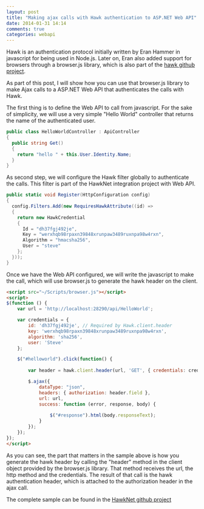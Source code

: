 ```yaml
---
layout: post
title: "Making ajax calls with Hawk authentication to ASP.NET Web API"
date: 2014-01-31 14:14
comments: true
categories: webapi
---
```


Hawk is an authentication protocol initially written by Eran Hammer in javascript for being used in Node.js. Later on, Eran also added support for browsers through a browser.js library, which is also part of the [hawk github project](https://github.com/hueniverse/hawk). 

As part of this post, I will show how you can use that browser.js library to make Ajax calls to a ASP.NET Web API that authenticates the calls with Hawk.

The first thing is to define the Web API to call from javascript. For the sake of simplicity, we will use a very simple "Hello World" controller that returns the name of the authenticated user.

```csharp
public class HelloWorldController : ApiController
{
  public string Get()
  {
    return "hello " + this.User.Identity.Name;
  }
}
```

As second step, we will configure the Hawk filter globally to authenticate the calls. This filter is part of the HawkNet integration project with Web API. 

```csharp
public static void Register(HttpConfiguration config)
{
  config.Filters.Add(new RequiresHawkAttribute((id) =>
  {
    return new HawkCredential
    {
      Id = "dh37fgj492je",
      Key = "werxhqb98rpaxn39848xrunpaw3489ruxnpa98w4rxn",
      Algorithm = "hmacsha256",
      User = "steve"
    };
  }));
} 
```

Once we have the Web API configured, we will write the javascript to make the call, which will use browser.js to generate the hawk header on the client. 

```html
<script src="~/Scripts/browser.js"></script>
<script>
$(function () {
    var url = 'http://localhost:28290/api/HelloWorld';

	var credentials = {
        id: 'dh37fgj492je', // Required by Hawk.client.header
        key: 'werxhqb98rpaxn39848xrunpaw3489ruxnpa98w4rxn',
        algorithm: 'sha256',
        user: 'Steve'
    };

	$("#helloworld").click(function() {
				
	    var header = hawk.client.header(url, 'GET', { credentials: credentials });

	    $.ajax({
	        dataType: "json",
	        headers: { authorization: header.field },
	        url: url,
	        success: function (error, response, body) {
	            
	            $("#response").html(body.responseText);
	        }
	    });
	});
});
</script>
```

As you can see, the part that matters in the sample above is how you generate the hawk header by calling the "header" method in the client object provided by the browser.js library. That method receives the url, the http method and the credentials. The result of that call is the hawk authentication header, which is attached to the authorization header in the ajax call. 

The complete sample can be found in the [HawkNet github project](https://github.com/pcibraro/hawknet/tree/master/Example.Web)